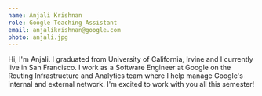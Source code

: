 ```yaml
---
name: Anjali Krishnan
role: Google Teaching Assistant
email: anjalikrishnan@google.com
photo: anjali.jpg
---
```


Hi, I'm Anjali. I graduated from University of California, Irvine and I currently live in San Francisco. I work as a Software Engineer at Google on the Routing Infrastructure and Analytics team where I help manage Google's internal and external network. I'm excited to work with you all this semester!
